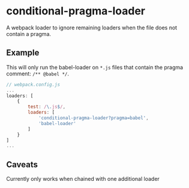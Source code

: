 # conditional-pragma-loader
A webpack loader to ignore remaining loaders when the file does not contain a pragma.

## Example
This will only run the babel-loader on ```*.js``` files that contain the pragma comment: ```/** @babel */```.

```javascript
// webpack.config.js
...
loaders: [
    {
        test: /\.js$/,
        loaders: [
            'conditional-pragma-loader?pragma=babel',
            'babel-loader'
        ]
    }
]
...
```

## Caveats
Currently only works when chained with one additional loader

